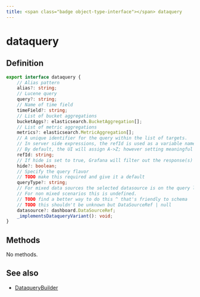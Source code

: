```yaml
---
title: <span class="badge object-type-interface"></span> dataquery
---
```

# <span class="badge object-type-interface"></span> dataquery

## Definition

```typescript
export interface dataquery {
	// Alias pattern
	alias?: string;
	// Lucene query
	query?: string;
	// Name of time field
	timeField?: string;
	// List of bucket aggregations
	bucketAggs?: elasticsearch.BucketAggregation[];
	// List of metric aggregations
	metrics?: elasticsearch.MetricAggregation[];
	// A unique identifier for the query within the list of targets.
	// In server side expressions, the refId is used as a variable name to identify results.
	// By default, the UI will assign A->Z; however setting meaningful names may be useful.
	refId: string;
	// If hide is set to true, Grafana will filter out the response(s) associated with this query before returning it to the panel.
	hide?: boolean;
	// Specify the query flavor
	// TODO make this required and give it a default
	queryType?: string;
	// For mixed data sources the selected datasource is on the query level.
	// For non mixed scenarios this is undefined.
	// TODO find a better way to do this ^ that's friendly to schema
	// TODO this shouldn't be unknown but DataSourceRef | null
	datasource?: dashboard.DataSourceRef;
	_implementsDataqueryVariant(): void;
}

```
## Methods

No methods.
## See also

 * <span class="badge builder"></span> [DataqueryBuilder](./builder-DataqueryBuilder.md)
